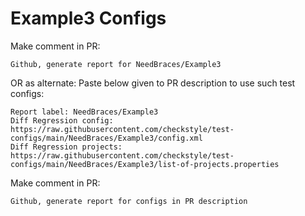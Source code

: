 # Example3 Configs
Make comment in PR:
```
Github, generate report for NeedBraces/Example3
```
OR as alternate:
Paste below given to PR description to use such test configs:
```
Report label: NeedBraces/Example3
Diff Regression config: https://raw.githubusercontent.com/checkstyle/test-configs/main/NeedBraces/Example3/config.xml
Diff Regression projects: https://raw.githubusercontent.com/checkstyle/test-configs/main/NeedBraces/Example3/list-of-projects.properties
```
Make comment in PR:
```
Github, generate report for configs in PR description
```
